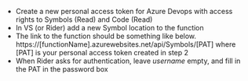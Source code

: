 - Create a new personal access token for Azure Devops with access rights to Symbols (Read) and Code (Read)
- In VS (or Rider) add a new Symbol location to the function
- The link to the function should be something like below.
    https://[functionName].azurewebsites.net/api/Symbols/[PAT]
    where [PAT] is your personal access token created in step 2
- When Rider asks for authentication, leave _username_ empty, and fill in the PAT in the password box
